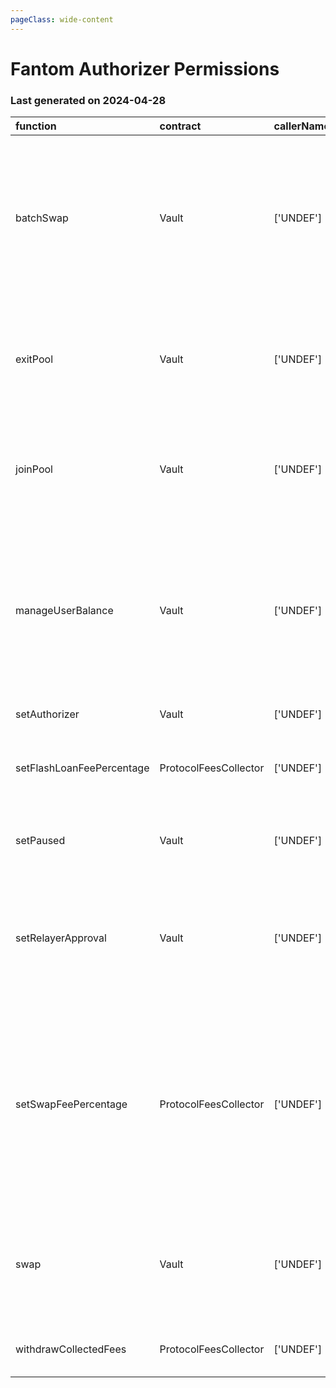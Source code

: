 ```yaml
---
pageClass: wide-content
---
```


# Fantom Authorizer Permissions

### Last generated on 2024-04-28

| function                  | contract              | callerNames   | callerAddresses                                                                                                                                                                                                                                                                                                                                                                                                                                                                                                                                                                                                               | deployments                                                                                             | description                                                                                                                                                                                                                                                      |
|:--------------------------|:----------------------|:--------------|:------------------------------------------------------------------------------------------------------------------------------------------------------------------------------------------------------------------------------------------------------------------------------------------------------------------------------------------------------------------------------------------------------------------------------------------------------------------------------------------------------------------------------------------------------------------------------------------------------------------------------|:--------------------------------------------------------------------------------------------------------|:-----------------------------------------------------------------------------------------------------------------------------------------------------------------------------------------------------------------------------------------------------------------|
| batchSwap                 | Vault                 | ['UNDEF']     | ['[0xe273ED010295c69b652d93De4390234042065258](https://ftmscan.com//address/0xe273ED010295c69b652d93De4390234042065258)', '[0x43A6C3Cd50776297Baa34d92217E1181BAF9C9B4](https://ftmscan.com//address/0x43A6C3Cd50776297Baa34d92217E1181BAF9C9B4)', '[0x419F7925b8C9e409B6Ee8792242556fa210A7A09](https://ftmscan.com//address/0x419F7925b8C9e409B6Ee8792242556fa210A7A09)', '[0x0faA25293A36241C214F3760C6FF443e1b731981](https://ftmscan.com//address/0x0faA25293A36241C214F3760C6FF443e1b731981)', '[0x7701711545830ec044a5907f8292950e24B6a011](https://ftmscan.com//address/0x7701711545830ec044a5907f8292950e24B6a011)'] | ['[20210418-vault](https://github.com/balancer/balancer-deployments/blob/master/tasks/20210418-vault)'] | Allow a relayer to make a multihop trade or source liquidity from multiple pools on a users behalf.  [Relayer permissions notes](https://github.com/BalancerMaxis/multisig-ops/blob/staging/docs/Authorizer/vault_permissions.md).                               |
| exitPool                  | Vault                 | ['UNDEF']     | ['[0xe273ED010295c69b652d93De4390234042065258](https://ftmscan.com//address/0xe273ED010295c69b652d93De4390234042065258)', '[0x43A6C3Cd50776297Baa34d92217E1181BAF9C9B4](https://ftmscan.com//address/0x43A6C3Cd50776297Baa34d92217E1181BAF9C9B4)', '[0x419F7925b8C9e409B6Ee8792242556fa210A7A09](https://ftmscan.com//address/0x419F7925b8C9e409B6Ee8792242556fa210A7A09)', '[0x0faA25293A36241C214F3760C6FF443e1b731981](https://ftmscan.com//address/0x0faA25293A36241C214F3760C6FF443e1b731981)', '[0x7701711545830ec044a5907f8292950e24B6a011](https://ftmscan.com//address/0x7701711545830ec044a5907f8292950e24B6a011)'] | ['[20210418-vault](https://github.com/balancer/balancer-deployments/blob/master/tasks/20210418-vault)'] | Allow a relayer to remove liquidity from a pool on the user's behalf.  [Relayer permissions notes](https://github.com/BalancerMaxis/multisig-ops/blob/staging/docs/Authorizer/vault_permissions.md).                                                             |
| joinPool                  | Vault                 | ['UNDEF']     | ['[0xe273ED010295c69b652d93De4390234042065258](https://ftmscan.com//address/0xe273ED010295c69b652d93De4390234042065258)', '[0x43A6C3Cd50776297Baa34d92217E1181BAF9C9B4](https://ftmscan.com//address/0x43A6C3Cd50776297Baa34d92217E1181BAF9C9B4)', '[0x419F7925b8C9e409B6Ee8792242556fa210A7A09](https://ftmscan.com//address/0x419F7925b8C9e409B6Ee8792242556fa210A7A09)', '[0x0faA25293A36241C214F3760C6FF443e1b731981](https://ftmscan.com//address/0x0faA25293A36241C214F3760C6FF443e1b731981)', '[0x7701711545830ec044a5907f8292950e24B6a011](https://ftmscan.com//address/0x7701711545830ec044a5907f8292950e24B6a011)'] | ['[20210418-vault](https://github.com/balancer/balancer-deployments/blob/master/tasks/20210418-vault)'] | Allow a relayer to add liquidity to a pool on the user's behalf.   [Relayer permissions notes](https://github.com/BalancerMaxis/multisig-ops/blob/staging/docs/Authorizer/vault_permissions.md).                                                                 |
| manageUserBalance         | Vault                 | ['UNDEF']     | ['[0xe273ED010295c69b652d93De4390234042065258](https://ftmscan.com//address/0xe273ED010295c69b652d93De4390234042065258)', '[0x43A6C3Cd50776297Baa34d92217E1181BAF9C9B4](https://ftmscan.com//address/0x43A6C3Cd50776297Baa34d92217E1181BAF9C9B4)', '[0x419F7925b8C9e409B6Ee8792242556fa210A7A09](https://ftmscan.com//address/0x419F7925b8C9e409B6Ee8792242556fa210A7A09)', '[0x0faA25293A36241C214F3760C6FF443e1b731981](https://ftmscan.com//address/0x0faA25293A36241C214F3760C6FF443e1b731981)', '[0x7701711545830ec044a5907f8292950e24B6a011](https://ftmscan.com//address/0x7701711545830ec044a5907f8292950e24B6a011)'] | ['[20210418-vault](https://github.com/balancer/balancer-deployments/blob/master/tasks/20210418-vault)'] | Utilize existing Vault allowances and internal balances so that a user does not have to re-approve the new relayer for each token. [Relayer permissions notes](https://github.com/BalancerMaxis/multisig-ops/blob/staging/docs/Authorizer/vault_permissions.md). |
| setAuthorizer             | Vault                 | ['UNDEF']     | ['[0x9d0327954009C59eD70Dc98b7726e911879d4D92](https://ftmscan.com//address/0x9d0327954009C59eD70Dc98b7726e911879d4D92)']                                                                                                                                                                                                                                                                                                                                                                                                                                                                                                     | ['[20210418-vault](https://github.com/balancer/balancer-deployments/blob/master/tasks/20210418-vault)'] | Not Found                                                                                                                                                                                                                                                        |
| setFlashLoanFeePercentage | ProtocolFeesCollector | ['UNDEF']     | ['[0x9d0327954009C59eD70Dc98b7726e911879d4D92](https://ftmscan.com//address/0x9d0327954009C59eD70Dc98b7726e911879d4D92)']                                                                                                                                                                                                                                                                                                                                                                                                                                                                                                     | ['[20210418-vault](https://github.com/balancer/balancer-deployments/blob/master/tasks/20210418-vault)'] | Sets the protocol fee charged on flash loans for this deployment.                                                                                                                                                                                                |
| setPaused                 | Vault                 | ['UNDEF']     | ['[0x9d0327954009C59eD70Dc98b7726e911879d4D92](https://ftmscan.com//address/0x9d0327954009C59eD70Dc98b7726e911879d4D92)']                                                                                                                                                                                                                                                                                                                                                                                                                                                                                                     | ['[20210418-vault](https://github.com/balancer/balancer-deployments/blob/master/tasks/20210418-vault)'] | Stops all trading activity involving the vault.                                                                                                                                                                                                                  |
| setRelayerApproval        | Vault                 | ['UNDEF']     | ['[0x7701711545830ec044a5907f8292950e24B6a011](https://ftmscan.com//address/0x7701711545830ec044a5907f8292950e24B6a011)', '[0x419F7925b8C9e409B6Ee8792242556fa210A7A09](https://ftmscan.com//address/0x419F7925b8C9e409B6Ee8792242556fa210A7A09)', '[0x0faA25293A36241C214F3760C6FF443e1b731981](https://ftmscan.com//address/0x0faA25293A36241C214F3760C6FF443e1b731981)', '[0x43A6C3Cd50776297Baa34d92217E1181BAF9C9B4](https://ftmscan.com//address/0x43A6C3Cd50776297Baa34d92217E1181BAF9C9B4)']                                                                                                                          | ['[20210418-vault](https://github.com/balancer/balancer-deployments/blob/master/tasks/20210418-vault)'] | Approve the relayer on the user's behalf (user must still provide a signed message). [Relayer permissions notes](https://github.com/BalancerMaxis/multisig-ops/blob/staging/docs/Authorizer/vault_permissions.md).                                               |
| setSwapFeePercentage      | ProtocolFeesCollector | ['UNDEF']     | ['[0x9d0327954009C59eD70Dc98b7726e911879d4D92](https://ftmscan.com//address/0x9d0327954009C59eD70Dc98b7726e911879d4D92)']                                                                                                                                                                                                                                                                                                                                                                                                                                                                                                     | ['[20210418-vault](https://github.com/balancer/balancer-deployments/blob/master/tasks/20210418-vault)'] | **Pools:** Authorize change of swap fees for pools that delegate ownership to Balancer Governance: 0xba1ba1... **Deployments**: Sets the protocol fee charged on swaps for this deployment.                                                                      |
| swap                      | Vault                 | ['UNDEF']     | ['[0xe273ED010295c69b652d93De4390234042065258](https://ftmscan.com//address/0xe273ED010295c69b652d93De4390234042065258)', '[0x43A6C3Cd50776297Baa34d92217E1181BAF9C9B4](https://ftmscan.com//address/0x43A6C3Cd50776297Baa34d92217E1181BAF9C9B4)', '[0x419F7925b8C9e409B6Ee8792242556fa210A7A09](https://ftmscan.com//address/0x419F7925b8C9e409B6Ee8792242556fa210A7A09)', '[0x0faA25293A36241C214F3760C6FF443e1b731981](https://ftmscan.com//address/0x0faA25293A36241C214F3760C6FF443e1b731981)', '[0x7701711545830ec044a5907f8292950e24B6a011](https://ftmscan.com//address/0x7701711545830ec044a5907f8292950e24B6a011)'] | ['[20210418-vault](https://github.com/balancer/balancer-deployments/blob/master/tasks/20210418-vault)'] | Allow a relayer to trade within a single pool on the user's behalf. [Relayer permissions notes](https://github.com/BalancerMaxis/multisig-ops/blob/staging/docs/Authorizer/vault_permissions.md).                                                                |
| withdrawCollectedFees     | ProtocolFeesCollector | ['UNDEF']     | ['[0x9d0327954009C59eD70Dc98b7726e911879d4D92](https://ftmscan.com//address/0x9d0327954009C59eD70Dc98b7726e911879d4D92)', '[0xA09BC385421f18D5d5072924f9d3709bB2B76281](https://ftmscan.com//address/0xA09BC385421f18D5d5072924f9d3709bB2B76281)']                                                                                                                                                                                                                                                                                                                                                                            | ['[20210418-vault](https://github.com/balancer/balancer-deployments/blob/master/tasks/20210418-vault)'] | Allows the withdrawal of collected protocol fees.                                                                                                                                                                                                                |